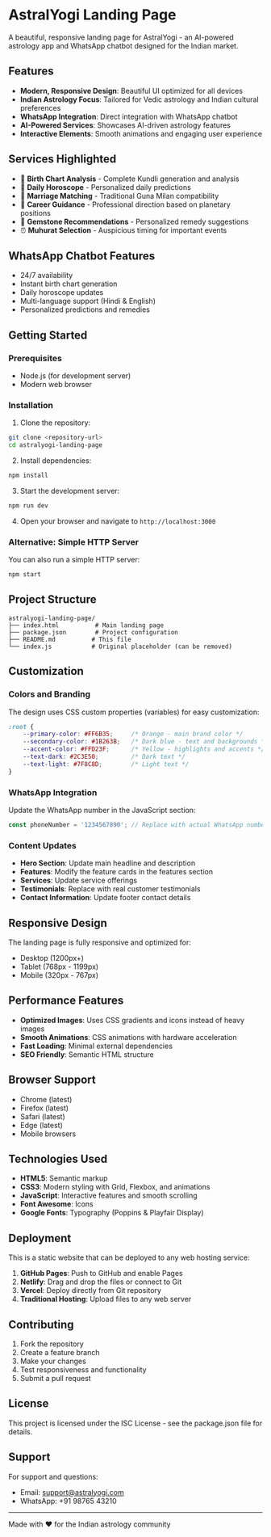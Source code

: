 # AstralYogi Landing Page

A beautiful, responsive landing page for AstralYogi - an AI-powered astrology app and WhatsApp chatbot designed for the Indian market.

## Features

- **Modern, Responsive Design**: Beautiful UI optimized for all devices
- **Indian Astrology Focus**: Tailored for Vedic astrology and Indian cultural preferences
- **WhatsApp Integration**: Direct integration with WhatsApp chatbot
- **AI-Powered Services**: Showcases AI-driven astrology features
- **Interactive Elements**: Smooth animations and engaging user experience

## Services Highlighted

- 🔮 **Birth Chart Analysis** - Complete Kundli generation and analysis
- 📅 **Daily Horoscope** - Personalized daily predictions
- 💍 **Marriage Matching** - Traditional Guna Milan compatibility
- 💼 **Career Guidance** - Professional direction based on planetary positions
- 💎 **Gemstone Recommendations** - Personalized remedy suggestions
- ⏰ **Muhurat Selection** - Auspicious timing for important events

## WhatsApp Chatbot Features

- 24/7 availability
- Instant birth chart generation
- Daily horoscope updates
- Multi-language support (Hindi & English)
- Personalized predictions and remedies

## Getting Started

### Prerequisites

- Node.js (for development server)
- Modern web browser

### Installation

1. Clone the repository:
```bash
git clone <repository-url>
cd astralyogi-landing-page
```

2. Install dependencies:
```bash
npm install
```

3. Start the development server:
```bash
npm run dev
```

4. Open your browser and navigate to `http://localhost:3000`

### Alternative: Simple HTTP Server

You can also run a simple HTTP server:
```bash
npm start
```

## Project Structure

```
astralyogi-landing-page/
├── index.html          # Main landing page
├── package.json        # Project configuration
├── README.md          # This file
└── index.js           # Original placeholder (can be removed)
```

## Customization

### Colors and Branding

The design uses CSS custom properties (variables) for easy customization:

```css
:root {
    --primary-color: #FF6B35;     /* Orange - main brand color */
    --secondary-color: #1B263B;   /* Dark blue - text and backgrounds */
    --accent-color: #FFD23F;      /* Yellow - highlights and accents */
    --text-dark: #2C3E50;         /* Dark text */
    --text-light: #7F8C8D;        /* Light text */
}
```

### WhatsApp Integration

Update the WhatsApp number in the JavaScript section:

```javascript
const phoneNumber = '1234567890'; // Replace with actual WhatsApp number
```

### Content Updates

- **Hero Section**: Update main headline and description
- **Features**: Modify the feature cards in the features section
- **Services**: Update service offerings
- **Testimonials**: Replace with real customer testimonials
- **Contact Information**: Update footer contact details

## Responsive Design

The landing page is fully responsive and optimized for:
- Desktop (1200px+)
- Tablet (768px - 1199px)
- Mobile (320px - 767px)

## Performance Features

- **Optimized Images**: Uses CSS gradients and icons instead of heavy images
- **Smooth Animations**: CSS animations with hardware acceleration
- **Fast Loading**: Minimal external dependencies
- **SEO Friendly**: Semantic HTML structure

## Browser Support

- Chrome (latest)
- Firefox (latest)
- Safari (latest)
- Edge (latest)
- Mobile browsers

## Technologies Used

- **HTML5**: Semantic markup
- **CSS3**: Modern styling with Grid, Flexbox, and animations
- **JavaScript**: Interactive features and smooth scrolling
- **Font Awesome**: Icons
- **Google Fonts**: Typography (Poppins & Playfair Display)

## Deployment

This is a static website that can be deployed to any web hosting service:

1. **GitHub Pages**: Push to GitHub and enable Pages
2. **Netlify**: Drag and drop the files or connect to Git
3. **Vercel**: Deploy directly from Git repository
4. **Traditional Hosting**: Upload files to any web server

## Contributing

1. Fork the repository
2. Create a feature branch
3. Make your changes
4. Test responsiveness and functionality
5. Submit a pull request

## License

This project is licensed under the ISC License - see the package.json file for details.

## Support

For support and questions:
- Email: support@astralyogi.com
- WhatsApp: +91 98765 43210

---

Made with ❤️ for the Indian astrology community
